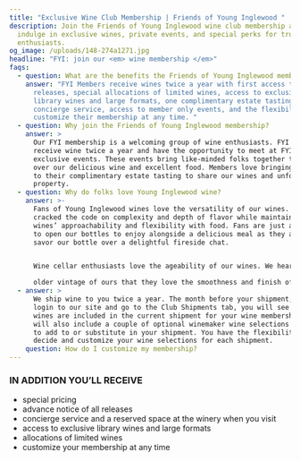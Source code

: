 ```yaml
---
title: "Exclusive Wine Club Membership | Friends of Young Inglewood "
description: Join the Friends of Young Inglewood wine club membership and
  indulge in exclusive wines, private events, and special perks for true wine
  enthusiasts.
og_image: /uploads/148-274a1271.jpg
headline: "FYI: join our <em> wine membership </em>"
faqs:
  - question: What are the benefits the Friends of Young Inglewood membership?
    answer: "FYI Members receive wines twice a year with first access to wine
      releases, special allocations of limited wines, access to exclusive
      library wines and large formats, one complimentary estate tasting a year,
      concierge service, access to member only events, and the flexibility to
      customize their membership at any time. "
  - question: Why join the Friends of Young Inglewood membership?
    answer: >
      Our FYI membership is a welcoming group of wine enthusiasts. FYI members
      receive wine twice a year and have the opportunity to meet at FYI member
      exclusive events. These events bring like-minded folks together to bond
      over our delicious wine and excellent food. Members love bringing friends
      to their complimentary estate tasting to share our wines and unforgettable
      property.  
  - question: Why do folks love Young Inglewood wine?
    answer: >-
      Fans of Young Inglewood wines love the versatility of our wines. We have
      cracked the code on complexity and depth of flavor while maintaining our
      wines’ approachability and flexibility with food. Fans are just as likely
      to open our bottles to enjoy alongside a delicious meal as they are to
      savor our bottle over a delightful fireside chat. 


      Wine cellar enthusiasts love the ageability of our wines. We hear from fans who open an

      older vintage of ours that they love the smoothness and finish of those wines. Our estate tasting experience brings fans back again and again. They love the beauty of our property and comment on how aptly it reflects our elegant and delicious wine.
  - answer: >
      We ship wine to you twice a year. The month before your shipment, when you
      login to our site and go to the Club Shipments tab, you will see what
      wines are included in the current shipment for your wine membership. We
      will also include a couple of optional winemaker wine selections for you
      to add to or substitute in your shipment. You have the flexibility to
      decide and customize your wine selections for each shipment.
    question: How do I customize my membership?
---
```

### IN ADDITION YOU’LL RECEIVE

* special pricing
* advance notice of all releases
* concierge service and a reserved space at the winery when you visit
* access to exclusive library wines and large formats
* allocations of limited wines
* customize your membership at any time